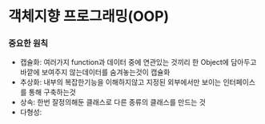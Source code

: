 # 객체지향 프로그래밍(OOP)

### 중요한 원칙
- 캡슐화: 여러가지 function과 데이터 중에 연관있는 것끼리 한 Object에 담아두고 바깥에 보여주지 않는데이터를 숨겨놓는것이 캡슐화
- 추상화: 내부의 복잡한기능을 이해하지않고 지정된 외부에서만 보이는 인터페이스를 통해 구축하는것
- 상속: 한번 잘정의해둔 클래스로 다른 종류의 클래스를 만드는 것
- 다형성: 